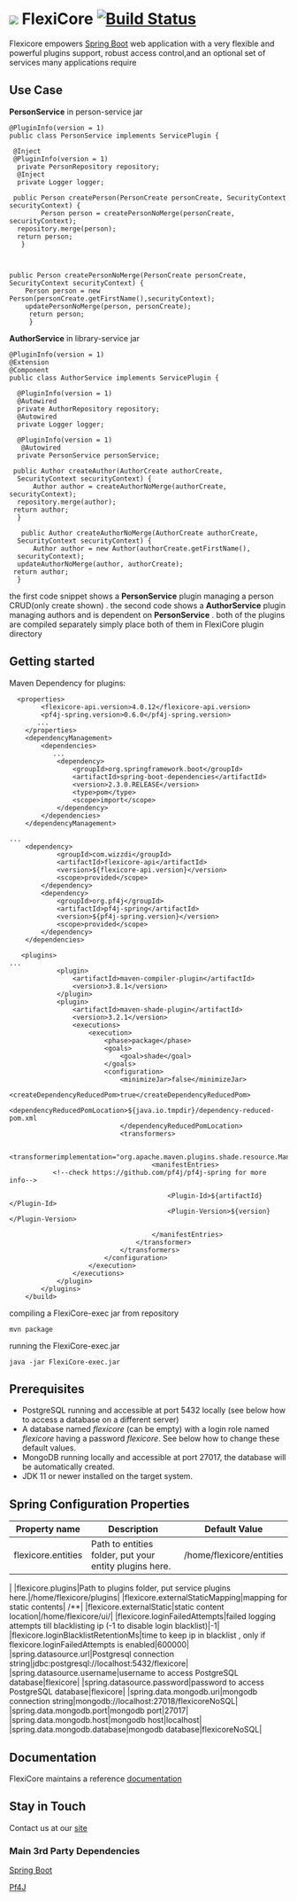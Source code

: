 



# ![](https://support.wizzdi.com/wp-content/uploads/2020/05/flexicore-icon-extra-small.png) FlexiCore [![Build Status](https://jenkins.wizzdi.com/buildStatus/icon?job=FlexiCore)](https://jenkins.wizzdi.com/job/FlexiCore/)


Flexicore empowers [Spring Boot]([https://github.com/spring-projects/spring-boot](https://github.com/spring-projects/spring-boot)) web application with a very flexible and powerful plugins support, robust access control,and an optional set of services many applications require

## Use Case

**PersonService** in person-service jar

    @PluginInfo(version = 1)  
    public class PersonService implements ServicePlugin {  
      
     @Inject  
     @PluginInfo(version = 1)  
      private PersonRepository repository;  
      @Inject  
      private Logger logger;  
      
     public Person createPerson(PersonCreate personCreate, SecurityContext securityContext) {  
            Person person = createPersonNoMerge(personCreate, securityContext);  
      repository.merge(person);  
      return person;  
       }  


  
    public Person createPersonNoMerge(PersonCreate personCreate, SecurityContext securityContext) {  
        Person person = new Person(personCreate.getFirstName(),securityContext);  
        updatePersonNoMerge(person, personCreate); 
         return person;  
         }
  

  

**AuthorService** in library-service jar

    @PluginInfo(version = 1)  
    @Extension  
    @Component  
    public class AuthorService implements ServicePlugin {  
      
      @PluginInfo(version = 1)  
      @Autowired  
      private AuthorRepository repository;  
      @Autowired  
      private Logger logger;  
      
      @PluginInfo(version = 1)  
       @Autowired  
      private PersonService personService;  
      
     public Author createAuthor(AuthorCreate authorCreate,  
      SecurityContext securityContext) {  
          Author author = createAuthorNoMerge(authorCreate, securityContext);  
      repository.merge(author);  
     return author;  
      }  
      
       public Author createAuthorNoMerge(AuthorCreate authorCreate,  
      SecurityContext securityContext) {  
          Author author = new Author(authorCreate.getFirstName(),  
      securityContext);  
      updateAuthorNoMerge(author, authorCreate);  
     return author;  
      }
the first code snippet shows a **PersonService** plugin managing a person CRUD(only create shown) . the second code shows a **AuthorService** plugin managing authors and is dependent on **PersonService** . both of the plugins are compiled separately simply place both of them in FlexiCore plugin directory 

## Getting started

Maven Dependency for plugins:

      <properties>
            <flexicore-api.version>4.0.12</flexicore-api.version>
            <pf4j-spring.version>0.6.0</pf4j-spring.version>
           ...
        </properties>
        <dependencyManagement>
            <dependencies>
               ...
                <dependency>
                    <groupId>org.springframework.boot</groupId>
                    <artifactId>spring-boot-dependencies</artifactId>
                    <version>2.3.0.RELEASE</version>
                    <type>pom</type>
                    <scope>import</scope>
                </dependency>
            </dependencies>
        </dependencyManagement>
    
    ...
        <dependency>
                <groupId>com.wizzdi</groupId>
                <artifactId>flexicore-api</artifactId>
                <version>${flexicore-api.version}</version>
                <scope>provided</scope>
            </dependency>
            <dependency>
                <groupId>org.pf4j</groupId>
                <artifactId>pf4j-spring</artifactId>
                <version>${pf4j-spring.version}</version>
                <scope>provided</scope>
            </dependency>
        </dependencies>
    
       <plugins>
    ...
                <plugin>
                    <artifactId>maven-compiler-plugin</artifactId>
                    <version>3.8.1</version>
                </plugin>
                <plugin>
                    <artifactId>maven-shade-plugin</artifactId>
                    <version>3.2.1</version>
                    <executions>
                        <execution>
                            <phase>package</phase>
                            <goals>
                                <goal>shade</goal>
                            </goals>
                            <configuration>
                                <minimizeJar>false</minimizeJar>
                                <createDependencyReducedPom>true</createDependencyReducedPom>
                                <dependencyReducedPomLocation>${java.io.tmpdir}/dependency-reduced-pom.xml
                                </dependencyReducedPomLocation>
                                <transformers>
                                 
                                    <transformerimplementation="org.apache.maven.plugins.shade.resource.ManifestResourceTransformer">
                                        <manifestEntries>
               <!--check https://github.com/pf4j/pf4j-spring for more info-->
    
                                            <Plugin-Id>${artifactId}</Plugin-Id>
                                            <Plugin-Version>${version}</Plugin-Version>
    
                                        </manifestEntries>
                                    </transformer>
                                </transformers>
                            </configuration>
                        </execution>
                    </executions>
                </plugin>
            </plugins>
        </build>

compiling a FlexiCore-exec jar from repository

```
mvn package
```

running the FlexiCore-exec.jar

```
java -jar FlexiCore-exec.jar
```
## Prerequisites

-   PostgreSQL running and accessible at port 5432 locally (see below how to access a database on a different server)
-   A database named _flexicore_ (can be empty) with a login role named _flexicore_ having a password _flexicore_. See below how to change these default values.
-   MongoDB running locally and accessible at port 27017, the database will be automatically created.
-   JDK 11 or newer installed on the target system.

## Spring Configuration Properties
|Property name|Description|Default Value|
|--|--|--|
| flexicore.entities | Path to entities folder, put your entity plugins here. | /home/flexicore/entities
 |
|flexicore.plugins|Path to plugins folder, put service plugins here.|/home/flexicore/plugins|
|flexicore.externalStaticMapping|mapping for static contents| /**|
|flexicore.externalStatic|static content location|/home/flexicore/ui/|
|flexicore.loginFailedAttempts|failed logging attempts till blacklisting ip (-1 to disable login blacklist)|-1|
|flexicore.loginBlacklistRetentionMs|time to keep ip in blacklist , only if flexicore.loginFailedAttempts is enabled|600000|
|spring.datasource.url|Postgresql connection string|jdbc:postgresql://localhost:5432/flexicore|
|spring.datasource.username|username to access PostgreSQL database|flexicore|
|spring.datasource.password|password to access PostgreSQL database|flexicore|
|spring.data.mongodb.uri|mongodb connection string|mongodb://localhost:27018/flexicoreNoSQL|
|spring.data.mongodb.port|mongodb port|27017|
|spring.data.mongodb.host|mongodb host|localhost|
|spring.data.mongodb.database|mongodb database|flexicoreNoSQL|

## Documentation

FlexiCore maintains a reference [documentation ](https://support.wizzdi.com)

## Stay in Touch
Contact us at our [site]([http://wizzdi.com/](http://wizzdi.com/))


### Main 3rd Party Dependencies

[Spring Boot](https://github.com/spring-projects/spring-boot)

[Pf4J](https://github.com/pf4j/pf4j)
